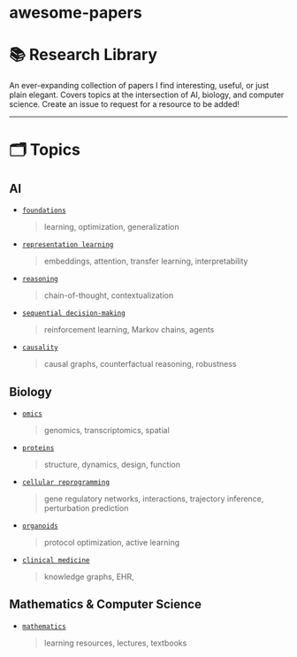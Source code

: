 # awesome-papers

# 📚 Research Library

An ever-expanding collection of papers I find interesting, useful, or just plain elegant. Covers topics at the intersection of AI, biology, and computer science. Create an issue to request for a resource to be added!

---

# 🗂️ Topics

## AI
- [`foundations`](./topics/foundations/)
  > learning, optimization, generalization

- [`representation learning`](./topics/representation-learning/)
  > embeddings, attention, transfer learning, interpretability

- [`reasoning`](./topics/reasoning/)
  > chain-of-thought, contextualization

- [`sequential decision-making`](./topics/sequential-decision-making/)
  > reinforcement learning, Markov chains, agents

- [`causality`](./topics/causality/)
  > causal graphs, counterfactual reasoning, robustness

## Biology
- [`omics`](./topics/omics/)
  > genomics, transcriptomics, spatial

- [`proteins`](./topics/proteins/)
  > structure, dynamics, design, function

- [`cellular reprogramming`](./topics/cellular-reprogramming/)
  > gene regulatory networks, interactions, trajectory inference, perturbation prediction
  
- [`organoids`](./topics/organoids/)
  > protocol optimization, active learning

- [`clinical medicine`](./topics/clinical-medicine/)
  > knowledge graphs, EHR, 

## Mathematics & Computer Science
- [`mathematics`](./topics/mathematics/)  
  > learning resources, lectures, textbooks
